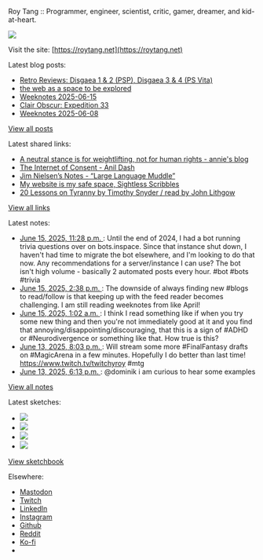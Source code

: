 Roy Tang :: Programmer, engineer, scientist, critic, gamer, dreamer, and kid-at-heart.

![](https://roytang.net/static/img/profile.jpg)

Visit the site: [https://roytang.net](https://roytang.net)

Latest blog posts:

- [Retro Reviews: Disgaea 1 &amp; 2 (PSP), Disgaea 3 &amp; 4 (PS Vita)](https://roytang.net/2025/06/disgaea-1-4/)
- [the web as a space to be explored](https://roytang.net/2025/06/web-explorer/)
- [Weeknotes 2025-06-15](https://roytang.net/2025/06/weeknotes-06-15/)
- [Clair Obscur: Expedition 33](https://roytang.net/2025/06/clair-obscur-expedition-33/)
- [Weeknotes 2025-06-08](https://roytang.net/2025/06/weeknotes-06-08/)

[View all posts](https://roytang.net/blog)

Latest shared links:

- [A neutral stance is for weightlifting, not for human rights - annie&#x27;s blog](https://roytang.net/2025/06/438849bd5140b6763fa0069b52ed15e8/)
- [The Internet of Consent - Anil Dash](https://roytang.net/2025/06/d94840c3a60f2cc609e67713399c5f52/)
- [Jim Nielsen’s Notes - “Large Language Muddle”](https://roytang.net/2025/06/40c82845a4136fcbd375f4ef77e1f2a1/)
- [My website is my safe space, Sightless Scribbles](https://roytang.net/2025/06/3b592d8a68c0da8bfe63babba7c38745/)
- [20 Lessons on Tyranny by Timothy Snyder / read by John Lithgow](https://roytang.net/2025/06/daf545ae507d7560ecd45ec60127a307/)

[View all links](https://roytang.net/links)

Latest notes:

- [June 15, 2025, 11:28 p.m. ](https://roytang.net/2025/06/114688086144301277/): Until the end of 2024, I had a bot running trivia questions over on bots.inspace. Since that instance shut down, I haven&#x27;t had time to migrate the bot elsewhere, and I&#x27;m looking to do that now. Any recommendations for a server/instance I can use? The bot isn&#x27;t high volume - basically 2 automated posts every hour. #bot #bots #trivia
- [June 15, 2025, 2:38 p.m. ](https://roytang.net/2025/06/114686003160672507/): The downside of always finding new #blogs to read/follow is that keeping up with the feed reader becomes challenging. I am still reading weeknotes from like April!
- [June 15, 2025, 1:02 a.m. ](https://roytang.net/2025/06/114682791242906156/): I think I read something like if when you try some new thing and then you&#x27;re not immediately good at it and you find that annoying/disappointing/discouraging, that this is a sign of #ADHD or #Neurodivergence or something like that. How true is this?
- [June 13, 2025, 8:03 p.m. ](https://roytang.net/2025/06/114675956063565364/): Will stream some more #FinalFantasy drafts on #MagicArena in a few minutes. Hopefully I do better than last time! https://www.twitch.tv/twitchyroy #mtg
- [June 13, 2025, 6:13 p.m. ](https://roytang.net/2025/06/114675521562119248/): @dominik i am curious to hear some examples

[View all notes](https://roytang.net/notes)

Latest sketches:


- ![](https://roytang.net/media/cache/32/e6/32e6bccc49e8369f7e33d4b393e24821.jpg)
- ![](https://roytang.net/media/cache/6d/bb/6dbb65d9198fe1692eed00385ef079c4.jpg)
- ![](https://roytang.net/media/cache/55/78/5578c142afd534e31f9723865e041b14.jpg)
- ![](https://roytang.net/media/cache/ab/48/ab48f5f9b0480e3f07e72a0a6795f014.jpg)

[View sketchbook](https://roytang.net/albums/sketchbook)


Elsewhere:

- [Mastodon](https://indieweb.social/@roytang)
- [Twitch](https://twitch.tv/twitchyroy)
- [LinkedIn](https://www.linkedin.com/in/roytang)
- [Instagram](https://instagram.com/roytang0400)
- [Github](https://github.com/roytang)
- [Reddit](https://reddit.com/u/hungryroy)
- [Ko-fi](https://ko-fi.com/roytang)
- [](mailto:hello@roytang.net)